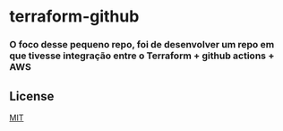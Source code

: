# terraform-github

### O foco desse pequeno repo, foi de desenvolver um repo em que tivesse integração entre o Terraform + github actions + AWS 




## License

[MIT](https://choosealicense.com/licenses/mit/)